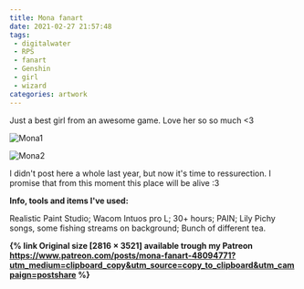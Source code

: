 ```yaml
---
title: Mona fanart
date: 2021-02-27 21:57:48
tags:
 - digitalwater
 - RPS
 - fanart
 - Genshin
 - girl
 - wizard
categories: artwork
---
```

Just a best girl from an awesome game. Love her so so much <3

![Mona1](https://i.imgur.com/jPfolnw.jpg)
<!-- more -->

![Mona2](https://i.imgur.com/ZeEX2kN.jpg)

I didn't post here a whole last year, but now it's time to ressurection. I promise that from this moment this place will be alive :3

**Info, tools and items I've used:**

Realistic Paint Studio;
Wacom Intuos pro L;
30+ hours;
PAIN;
Lily Pichy songs, some fishing streams on background;
Bunch of different tea.

**{% link Original size [2816 × 3521] available trough my Patreon https://www.patreon.com/posts/mona-fanart-48094771?utm_medium=clipboard_copy&utm_source=copy_to_clipboard&utm_campaign=postshare %}**

